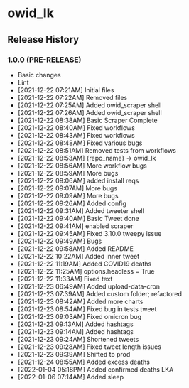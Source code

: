 # owid_lk

## Release History

### 1.0.0 (PRE-RELEASE)
  * Basic changes
  * Lint
  *  [2021-12-22 07:21AM] Initial files
  *  [2021-12-22 07:22AM] Removed files
  *  [2021-12-22 07:25AM] Added owid_scraper shell
  *  [2021-12-22 07:26AM] Added owid_scraper shell
  *  [2021-12-22 08:38AM] Basic Scraper Complete
  *  [2021-12-22 08:40AM] Fixed workflows
  *  [2021-12-22 08:43AM] Fixed workflows
  *  [2021-12-22 08:48AM] Fixed various bugs
  *  [2021-12-22 08:51AM] Removed tests from workflows
  *  [2021-12-22 08:53AM] {repo_name} -> owid_lk
  *  [2021-12-22 08:56AM] More workflow bugs
  *  [2021-12-22 08:59AM] More bugs
  *  [2021-12-22 09:06AM] added install reqs
  *  [2021-12-22 09:07AM] More bugs
  *  [2021-12-22 09:09AM] More bugs
  *  [2021-12-22 09:26AM] Added config
  *  [2021-12-22 09:31AM] Added tweeter shell
  *  [2021-12-22 09:40AM] Basic Tweet done
  *  [2021-12-22 09:41AM] enabled scraper
  *  [2021-12-22 09:45AM] Fixed 3.10.0 tweepy issue
  *  [2021-12-22 09:49AM] Bugs
  *  [2021-12-22 09:58AM] Added README
  *  [2021-12-22 10:22AM] Added inner tweet
  *  [2021-12-22 11:19AM] Added COVID19 deaths
  *  [2021-12-22 11:25AM] options.headless = True
  *  [2021-12-22 11:33AM] Fixed text
  *  [2021-12-23 06:49AM] Added upload-data-cron
  *  [2021-12-23 07:39AM] Added custom folder; refactored
  *  [2021-12-23 08:42AM] Added more charts
  *  [2021-12-23 08:54AM] Fixed bug in tests tweet
  *  [2021-12-23 09:03AM] Fixed omicron bug
  *  [2021-12-23 09:13AM] Added hashtags
  *  [2021-12-23 09:14AM] Added hashtags
  *  [2021-12-23 09:24AM] Shortened tweets
  *  [2021-12-23 09:28AM] Fixed tweet length issues
  *  [2021-12-23 09:39AM] Shifted to prod
  *  [2021-12-24 08:55AM] Added excess deaths
  *  [2022-01-04 05:18PM] Added confirmed deaths LKA
  *  [2022-01-06 07:14AM] Added sleep
